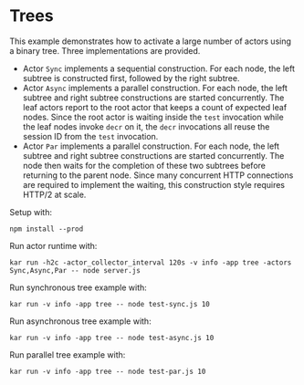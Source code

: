 <!--
# Copyright IBM Corporation 2020,2022
#
# Licensed under the Apache License, Version 2.0 (the "License");
# you may not use this file except in compliance with the License.
# You may obtain a copy of the License at
#
#     http://www.apache.org/licenses/LICENSE-2.0
#
# Unless required by applicable law or agreed to in writing, software
# distributed under the License is distributed on an "AS IS" BASIS,
# WITHOUT WARRANTIES OR CONDITIONS OF ANY KIND, either express or implied.
# See the License for the specific language governing permissions and
# limitations under the License.
-->

# Trees

This example demonstrates how to activate a large number of actors using a
binary tree. Three implementations are provided.
* Actor `Sync` implements a sequential construction. For each node, the left
  subtree is constructed first, followed by the right subtree.
* Actor `Async` implements a parallel construction. For each node, the left
  subtree and right subtree constructions are started concurrently. The leaf
  actors report to the root actor that keeps a count of expected leaf nodes.
  Since the root actor is waiting inside the `test` invocation while the leaf
  nodes invoke `decr` on it, the `decr` invocations all reuse the session ID
  from the `test` invocation.
* Actor `Par` implements a parallel construction. For each node, the left
  subtree and right subtree constructions are started concurrently. The node
  then waits for the completion of these two subtrees before returning to the
  parent node. Since many concurrent HTTP connections are required to implement
  the waiting, this construction style requires HTTP/2 at scale.

Setup with:
```shell
npm install --prod
```
Run actor runtime with:
```shell
kar run -h2c -actor_collector_interval 120s -v info -app tree -actors Sync,Async,Par -- node server.js
```
Run synchronous tree example with:
```shell
kar run -v info -app tree -- node test-sync.js 10
```
Run asynchronous tree example with:
```shell
kar run -v info -app tree -- node test-async.js 10
```
Run parallel tree example with:
```shell
kar run -v info -app tree -- node test-par.js 10
```
